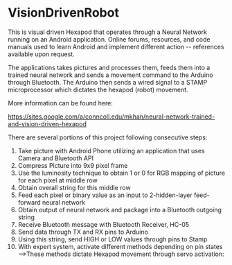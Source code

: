 # VisionDrivenRobot


This is visual driven Hexapod that operates through a Neural Network running on an Android application. 
Online forums, resources, and code manuals used to learn Android and implement different action -- references
available upon request.

The applications takes pictures and processes them, feeds them into a trained neural network and sends
a movement command to the Arduino through Bluetooth. The Arduino then sends a wired signal to a STAMP
microprocessor which dictates the hexapod (robot) movement.

More information can be found here:

https://sites.google.com/a/conncoll.edu/mkhan/neural-network-trained-and-vision-driven-hexapod

There are several portions of this project following consecutive steps:
1. Take picture with Android Phone utilizing an application that uses Camera and Bluetooth API
2. Compress Picture into 9x9 pixel frame 
3. Use the luminosity technique to obtain 1 or 0 for RGB mapping of picture for each pixel at middle row 
4. Obtain overall string for this middle row
5. Feed each pixel or binary value as an input to 2-hidden-layer feed-forward neural network
6. Obtain output of neural network and package into a Bluetooth outgoing string
7. Receive Bluetooth message with Bluetooth Receiver, HC-05
8. Send data through TX and RX pins to Arduino
9. Using this string, send HIGH or LOW values through pins to Stamp
10. With expert system, activate different methods depending on pin states
-->These methods dictate Hexapod movement through servo activation:
